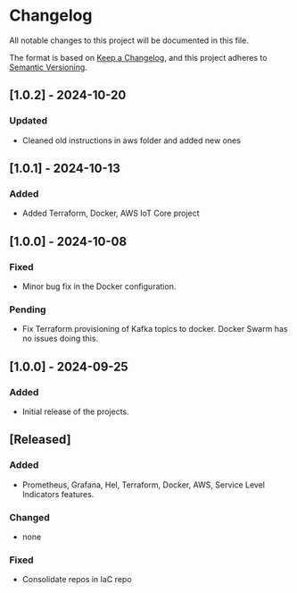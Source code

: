 # Changelog

All notable changes to this project will be documented in this file.

The format is based on [Keep a Changelog](https://keepachangelog.com/en/1.0.0/), and this project adheres to [Semantic Versioning](https://semver.org/spec/v2.0.0.html).

## [1.0.2] - 2024-10-20
### Updated
- Cleaned old instructions in aws folder and added new ones

## [1.0.1] - 2024-10-13
### Added
- Added Terraform, Docker, AWS IoT Core project

## [1.0.0] - 2024-10-08
### Fixed
- Minor bug fix in the Docker configuration.

### Pending
- Fix Terraform provisioning of Kafka topics to docker. Docker Swarm has no issues doing this.

## [1.0.0] - 2024-09-25
### Added
- Initial release of the projects.

## [Released]
### Added
- Prometheus, Grafana, Hel, Terraform, Docker, AWS, Service Level Indicators features.

### Changed
- none

### Fixed
- Consolidate repos in IaC repo

